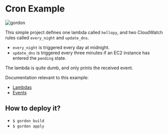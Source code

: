 Cron Example
===========================

![gordon](http://gordondoc.s3-website-eu-west-1.amazonaws.com/_static/examples/cron.svg)

This simple project defines one lambda called ``hellopy``, and two CloudWatch rules called
``every_night`` and ``update_dns``.

* ``every_night`` is triggered every day at midnight.
* ``update_dns`` is triggered every three minutes if an EC2 instance has entered the ``pending`` state.

The lambda is quite dumb, and only prints the received event.

Documentation relevant to this example:
 * [Lambdas](http://gordondoc.s3-website-eu-west-1.amazonaws.com/lambdas.html)
 * [Events](http://gordondoc.s3-website-eu-west-1.amazonaws.com/eventsources/events.html)

How to deploy it?
------------------

* ``$ gordon build``
* ``$ gordon apply``
